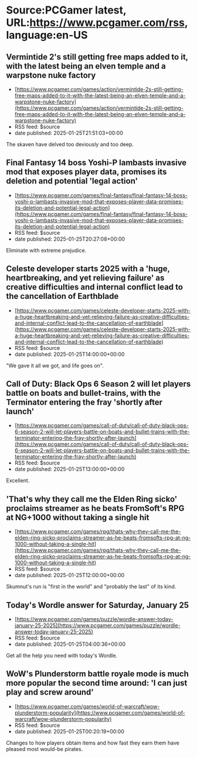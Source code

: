 # Source:PCGamer latest, URL:https://www.pcgamer.com/rss, language:en-US

## Vermintide 2's still getting free maps added to it, with the latest being an elven temple and a warpstone nuke factory
 - [https://www.pcgamer.com/games/action/vermintide-2s-still-getting-free-maps-added-to-it-with-the-latest-being-an-elven-temple-and-a-warpstone-nuke-factory](https://www.pcgamer.com/games/action/vermintide-2s-still-getting-free-maps-added-to-it-with-the-latest-being-an-elven-temple-and-a-warpstone-nuke-factory)
 - RSS feed: $source
 - date published: 2025-01-25T21:51:03+00:00

The skaven have delved too deviously and too deep.

## Final Fantasy 14 boss Yoshi-P lambasts invasive mod that exposes player data, promises its deletion and potential 'legal action'
 - [https://www.pcgamer.com/games/final-fantasy/final-fantasy-14-boss-yoshi-p-lambasts-invasive-mod-that-exposes-player-data-promises-its-deletion-and-potential-legal-action](https://www.pcgamer.com/games/final-fantasy/final-fantasy-14-boss-yoshi-p-lambasts-invasive-mod-that-exposes-player-data-promises-its-deletion-and-potential-legal-action)
 - RSS feed: $source
 - date published: 2025-01-25T20:27:08+00:00

Eliminate with extreme prejudice.

## Celeste developer starts 2025 with a 'huge, heartbreaking, and yet relieving failure' as creative difficulties and internal conflict lead to the cancellation of Earthblade
 - [https://www.pcgamer.com/games/celeste-developer-starts-2025-with-a-huge-heartbreaking-and-yet-relieving-failure-as-creative-difficulties-and-internal-conflict-lead-to-the-cancellation-of-earthblade](https://www.pcgamer.com/games/celeste-developer-starts-2025-with-a-huge-heartbreaking-and-yet-relieving-failure-as-creative-difficulties-and-internal-conflict-lead-to-the-cancellation-of-earthblade)
 - RSS feed: $source
 - date published: 2025-01-25T14:00:00+00:00

"We gave it all we got, and life goes on".

## Call of Duty: Black Ops 6 Season 2 will let players battle on boats and bullet-trains, with the Terminator entering the fray 'shortly after launch'
 - [https://www.pcgamer.com/games/call-of-duty/call-of-duty-black-ops-6-season-2-will-let-players-battle-on-boats-and-bullet-trains-with-the-terminator-entering-the-fray-shortly-after-launch](https://www.pcgamer.com/games/call-of-duty/call-of-duty-black-ops-6-season-2-will-let-players-battle-on-boats-and-bullet-trains-with-the-terminator-entering-the-fray-shortly-after-launch)
 - RSS feed: $source
 - date published: 2025-01-25T13:00:00+00:00

Excellent.

## 'That's why they call me the Elden Ring sicko' proclaims streamer as he beats FromSoft's RPG at NG+1000 without taking a single hit
 - [https://www.pcgamer.com/games/rpg/thats-why-they-call-me-the-elden-ring-sicko-proclaims-streamer-as-he-beats-fromsofts-rpg-at-ng-1000-without-taking-a-single-hit](https://www.pcgamer.com/games/rpg/thats-why-they-call-me-the-elden-ring-sicko-proclaims-streamer-as-he-beats-fromsofts-rpg-at-ng-1000-without-taking-a-single-hit)
 - RSS feed: $source
 - date published: 2025-01-25T12:00:00+00:00

Skumnut's run is "first in the world" and "probably the last" of its kind.

## Today's Wordle answer for Saturday, January 25
 - [https://www.pcgamer.com/games/puzzle/wordle-answer-today-january-25-2025](https://www.pcgamer.com/games/puzzle/wordle-answer-today-january-25-2025)
 - RSS feed: $source
 - date published: 2025-01-25T04:00:36+00:00

Get all the help you need with today's Wordle.

## WoW's Plunderstorm battle royale mode is much more popular the second time around: 'I can just play and screw around'
 - [https://www.pcgamer.com/games/world-of-warcraft/wow-plunderstorm-popularity](https://www.pcgamer.com/games/world-of-warcraft/wow-plunderstorm-popularity)
 - RSS feed: $source
 - date published: 2025-01-25T00:20:19+00:00

Changes to how players obtain items and how fast they earn them have pleased most would-be pirates.

